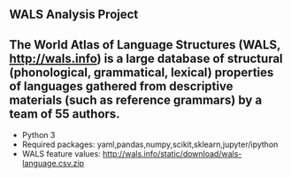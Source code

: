 ## WALS Analysis Project ## 
The World Atlas of Language Structures (WALS, http://wals.info) is a large database of structural (phonological, grammatical, lexical)
properties of languages gathered from descriptive materials (such as reference grammars) by a team of 55 authors. 
--------------------------------------------------------------------
  * Python 3 
  * Required packages: yaml,pandas,numpy,scikit,sklearn,jupyter/ipython
  * WALS feature values:  http://wals.info/static/download/wals-language.csv.zip
  
